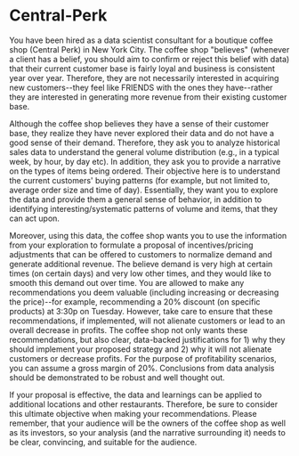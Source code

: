 # Central-Perk
You have been hired as a data scientist consultant for a boutique coffee shop (Central Perk) in New York City. The coffee shop "believes" (whenever a client has a belief, you should aim to confirm or reject this belief with data) that their current customer base is fairly loyal and business is consistent year over year. Therefore, they are not necessarily interested in acquiring new customers--they feel like FRIENDS with the ones they have--rather they are interested in generating more revenue from their existing customer base.

Although the coffee shop believes they have a sense of their customer base, they realize they have never explored their data and do not have a good sense of their demand. Therefore, they ask you to analyze historical sales data to understand the general volume distribution (e.g., in a typical week, by hour, by day etc). In addition, they ask you to provide a narrative on the types of items being ordered. Their objective here is to understand the current customers' buying patterns (for example, but not limited to, average order size and time of day). Essentially, they want you to explore the data and provide them a general sense of behavior, in addition to identifying interesting/systematic patterns of volume and items, that they can act upon.

Moreover, using this data, the coffee shop wants you to use the information from your exploration to formulate a proposal of incentives/pricing adjustments that can be offered to customers to normalize demand and generate additional revenue. The believe demand is very high at certain times (on certain days) and very low other times, and they would like to smooth this demand out over time. You are allowed to make any recommendations you deem valuable (including increasing or decreasing the price)--for example, recommending a 20% discount (on specific products) at 3:30p on Tuesday. However, take care to ensure that these recommendations, if implemented, will not alienate customers or lead to an overall decrease in profits. The coffee shop not only wants these recommendations, but also clear, data-backed justifications for 1) why they should implement your proposed strategy and 2) why it will not alienate customers or decrease profits. For the purpose of profitability scenarios, you can assume a gross margin of 20%. Conclusions from data analysis should be demonstrated to be robust and well thought out.
      
If your proposal is effective, the data and learnings can be applied to additional locations and other restaurants. Therefore, be sure to consider this ultimate objective when making your recommendations. Please remember, that your audience will be the owners of the coffee shop as well as its investors, so your analysis (and the narrative surrounding it) needs to be clear, convincing, and suitable for the audience.
